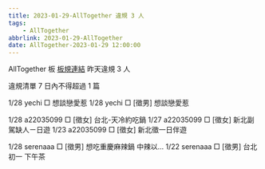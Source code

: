 ```yaml
---
title: 2023-01-29-AllTogether 違規 3 人
tags:
    - AllTogether
abbrlink: 2023-01-29-AllTogether
date: AllTogether-2023-01-29 12:00:00
---
```

AllTogether 板 [板規連結](https://www.ptt.cc/bbs/AllTogether/M.1643211430.A.5FB.html)
昨天違規 3 人
<!-- more -->

違規清單
7 日內不得超過 1 篇

1/28 yechi □ 想談戀愛惹
1/28 yechi □ [徵男] 想談戀愛惹

1/28 a22035099 □ [徵女] 台北-天冷約吃鍋
1/27 a22035099 □ [徵女] 新北副駕缺人ㄧ日遊
1/23 a22035099 □ [徵女] 新北徵一日伴遊

1/28 serenaaa □ [徵男] 想吃重慶麻辣鍋 中辣以…
1/22 serenaaa □ [徵男] 台北 初一 下午茶